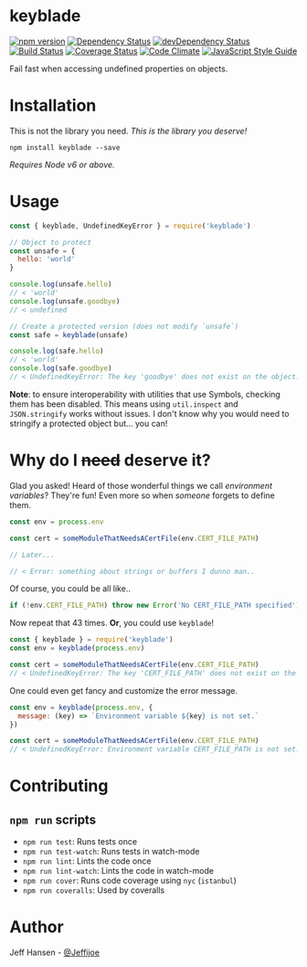 # keyblade

[![npm version](https://badge.fury.io/js/YOUR-NPM-MODULE.svg)](https://badge.fury.io/js/keyblade)
[![Dependency Status](https://david-dm.org/jeffijoe/keyblade.svg)](https://david-dm.org/jeffijoe/keyblade)
[![devDependency Status](https://david-dm.org/jeffijoe/keyblade/dev-status.svg)](https://david-dm.org/jeffijoe/keyblade#info=devDependencies)
[![Build Status](https://travis-ci.org/jeffijoe/keyblade.svg?branch=master)](https://travis-ci.org/jeffijoe/keyblade)
[![Coverage Status](https://coveralls.io/repos/github/jeffijoe/keyblade/badge.svg?branch=master)](https://coveralls.io/github/jeffijoe/keyblade?branch=master)
[![Code Climate](https://codeclimate.com/github/jeffijoe/keyblade/badges/gpa.svg)](https://codeclimate.com/github/jeffijoe/keyblade)
[![JavaScript Style Guide](https://img.shields.io/badge/code%20style-standard-brightgreen.svg)](http://standardjs.com/)

Fail fast when accessing undefined properties on objects.

# Installation

This is not the library you need. _This is the library you deserve!_

```
npm install keyblade --save
```

_Requires Node v6 or above._

# Usage

```js
const { keyblade, UndefinedKeyError } = require('keyblade')

// Object to protect
const unsafe = {
  hello: 'world'
}

console.log(unsafe.hello)
// < 'world'
console.log(unsafe.goodbye)
// < undefined

// Create a protected version (does not modify `unsafe`)
const safe = keyblade(unsafe)

console.log(safe.hello)
// < 'world'
console.log(safe.goodbye)
// < UndefinedKeyError: The key 'goodbye' does not exist on the object.
```

**Note**: to ensure interoperability with utilities that use Symbols, checking them has been disabled. This means using `util.inspect` and `JSON.stringify` works without issues. I don't know why you would need to stringify a protected object but... you can!

# Why do I <strike>need</strike> deserve it?

Glad you asked! Heard of those wonderful things we call _environment variables_? They're fun! Even more so when _someone_ forgets to define them.

```js
const env = process.env

const cert = someModuleThatNeedsACertFile(env.CERT_FILE_PATH)

// Later...

// < Error: something about strings or buffers I dunno man..
```

Of course, you could be all like..

```js
if (!env.CERT_FILE_PATH) throw new Error('No CERT_FILE_PATH specified')
```

Now repeat that 43 times. **Or**, you could use `keyblade`!

```js
const { keyblade } = require('keyblade')
const env = keyblade(process.env)

const cert = someModuleThatNeedsACertFile(env.CERT_FILE_PATH)
// < UndefinedKeyError: The key 'CERT_FILE_PATH' does not exist on the object.
```

One could even get fancy and customize the error message.

```js
const env = keyblade(process.env, {
  message: (key) => `Environment variable ${key} is not set.`
})

const cert = someModuleThatNeedsACertFile(env.CERT_FILE_PATH)
// < UndefinedKeyError: Environment variable CERT_FILE_PATH is not set.
```

# Contributing

## `npm run` scripts

* `npm run test`: Runs tests once
* `npm run test-watch`: Runs tests in watch-mode
* `npm run lint`: Lints the code once
* `npm run lint-watch`: Lints the code in watch-mode
* `npm run cover`: Runs code coverage using `nyc` (`istanbul`)
* `npm run coveralls`: Used by coveralls


# Author

Jeff Hansen - [@Jeffijoe](https://twitter.com/Jeffijoe)

